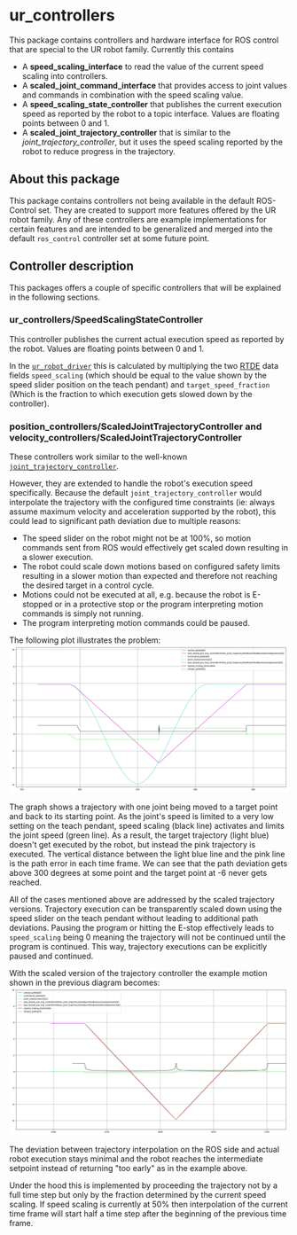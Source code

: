 # ur_controllers

This package contains controllers and hardware interface for ROS control that are special to the UR
robot family. Currently this contains

  * A **speed_scaling_interface** to read the value of the current speed scaling into controllers.
  * A **scaled_joint_command_interface** that provides access to joint values and commands in 
  combination with the speed scaling value.
  * A **speed_scaling_state_controller** that publishes the current execution speed as reported by
  the robot to a topic interface. Values are floating points between 0 and 1.
  * A **scaled_joint_trajectory_controller** that is similar to the *joint_trajectory_controller*,
  but it uses the speed scaling reported by the robot to reduce progress in the trajectory.

## About this package
This package contains controllers not being available in the default ROS-Control set. They are
created to support more features offered by the UR robot family. Any of these controllers are
example implementations for certain features and are intended to be generalized and merged
into the default `ros_control` controller set at some future point.

## Controller description
This packages offers a couple of specific controllers that will be explained in the following
sections.
### ur_controllers/SpeedScalingStateController
This controller publishes the current actual execution speed as reported by the robot. Values are
floating points between 0 and 1.

In the [`ur_robot_driver`](../ur_robot_driver) this is calculated by multiplying the two [RTDE](https://www.universal-robots.com/articles/ur/real-time-data-exchange-rtde-guide/) data
fields `speed_scaling` (which should be equal to the value shown by the speed slider position on the
teach pendant) and `target_speed_fraction` (Which is the fraction to which execution gets slowed
down by the controller).
### position_controllers/ScaledJointTrajectoryController and velocity_controllers/ScaledJointTrajectoryController
These controllers work similar to the well-known
[`joint_trajectory_controller`](http://wiki.ros.org/joint_trajectory_controller).

However, they are extended to handle the robot's execution speed specifically. Because the default
`joint_trajectory_controller` would interpolate the trajectory with the configured time constraints (ie: always assume maximum velocity and acceleration supported by the robot),
this could lead to significant path deviation due to multiple reasons:
 - The speed slider on the robot might not be at 100%, so motion commands sent from ROS would
   effectively get scaled down resulting in a slower execution.
 - The robot could scale down motions based on configured safety limits resulting in a slower motion
   than expected and therefore not reaching the desired target in a control cycle.
 - Motions could not be executed at all, e.g. because the robot is E-stopped or in a protective stop or
   the program interpreting motion commands is simply not running.
 - The program interpreting motion commands could be paused.

The following plot illustrates the problem:
![Trajectory execution with default trajectory controller](doc/traj_without_speed_scaling.png
"Trajectory execution with default trajectory controller")

The graph shows a trajectory with one joint being moved to a target point and back to its starting
point. As the joint's speed is limited to a very low setting on the teach pendant, speed scaling
(black line) activates and limits the joint speed (green line). As a result, the target
trajectory (light blue) doesn't get executed by the robot, but instead the pink trajectory is executed.
The vertical distance between the light blue line and the pink line is the path error in each time
frame. We can see that the path deviation gets above 300 degrees at some point and the target point
at -6 never gets reached.

All of the cases mentioned above are addressed by the scaled trajectory versions. Trajectory execution
can be transparently scaled down using the speed slider on the teach pendant without leading to
additional path deviations. Pausing the program or hitting the E-stop effectively leads to
`speed_scaling` being 0 meaning the trajectory will not be continued until the program is continued.
This way, trajectory executions can be explicitly paused and continued.

With the scaled version of the trajectory controller the example motion shown in the previous diagram becomes:
![Trajectory execution with scaled_joint_trajectory_controller](doc/traj_with_speed_scaling.png
"Trajectory execution with scaled_joint_trajectory_controller")

The deviation between trajectory interpolation on the ROS side and actual robot execution stays minimal and the
robot reaches the intermediate setpoint instead of returning "too early" as in the example above.

Under the hood this is implemented by proceeding the trajectory not by a full time step but only by
the fraction determined by the current speed scaling. If speed scaling is currently at 50% then
interpolation of the current time frame will start half a time step after the beginning of the
previous time frame.
